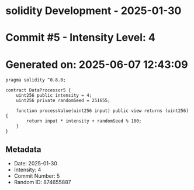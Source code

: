 ﻿# solidity Development - 2025-01-30
# Commit #5 - Intensity Level: 4
# Generated on: 2025-06-07 12:43:09
```solidity
pragma solidity ^0.8.0;

contract DataProcessor5 {
    uint256 public intensity = 4;
    uint256 private randomSeed = 251655;

    function processValue(uint256 input) public view returns (uint256) {
        return input * intensity + randomSeed % 100;
    }
}
```
## Metadata
- Date: 2025-01-30
- Intensity: 4
- Commit Number: 5
- Random ID: 874655887

